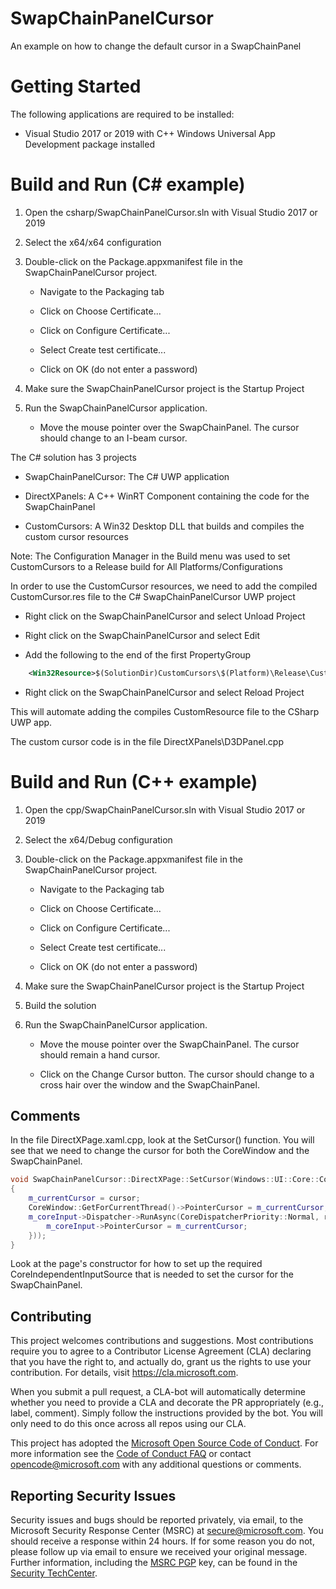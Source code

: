 # SwapChainPanelCursor

An example on how to change the default cursor in a SwapChainPanel


# Getting Started

The following applications are required to be installed:

* Visual Studio 2017 or 2019 with C++ Windows Universal App Development package installed

# Build and Run (C# example)

1. Open the csharp/SwapChainPanelCursor.sln with Visual Studio 2017 or 2019

1. Select the x64/x64 configuration

1. Double-click on the Package.appxmanifest file in the SwapChainPanelCursor project. 

	* Navigate to the Packaging tab
	
	* Click on Choose Certificate...
	
	* Click on Configure Certificate...
	
	* Select Create test certificate...
	
	* Click on OK (do not enter a password)

1. Make sure the SwapChainPanelCursor project is the Startup Project	

1. Run the SwapChainPanelCursor application. 

	* Move the mouse pointer over the SwapChainPanel. The cursor should change to an I-beam cursor. 
	
The C# solution has 3 projects

* SwapChainPanelCursor: The C# UWP application

* DirectXPanels: A C++ WinRT Component containing the code for the SwapChainPanel

* CustomCursors: A Win32 Desktop DLL that builds and compiles the custom cursor resources

Note: The Configuration Manager in the Build menu was used to set CustomCursors to a Release build for All Platforms/Configurations

In order to use the CustomCursor resources, we need to add the compiled CustomCursor.res file to the C# SwapChainPanelCursor UWP project

* Right click on the SwapChainPanelCursor and select Unload Project

* Right click on the SwapChainPanelCursor and select Edit

* Add the following to the end of the first PropertyGroup 

```xml
    <Win32Resource>$(SolutionDir)CustomCursors\$(Platform)\Release\CustomCursors.res</Win32Resource>
```

* Right click on the SwapChainPanelCursor and select Reload Project

This will automate adding the compiles CustomResource file to the CSharp UWP app.

The custom cursor code is in the file DirectXPanels\D3DPanel.cpp

# Build and Run (C++ example)

1. Open the cpp/SwapChainPanelCursor.sln with Visual Studio 2017 or 2019

1. Select the x64/Debug configuration

1. Double-click on the Package.appxmanifest file in the SwapChainPanelCursor project. 

	* Navigate to the Packaging tab
	
	* Click on Choose Certificate...
	
	* Click on Configure Certificate...
	
	* Select Create test certificate...
	
	* Click on OK (do not enter a password)
	
1. Make sure the SwapChainPanelCursor project is the Startup Project	

1. Build the solution

1. Run the SwapChainPanelCursor application. 

	* Move the mouse pointer over the SwapChainPanel. The cursor should remain a hand cursor. 

	* Click on the Change Cursor button. The cursor should change to a cross hair over the window and the SwapChainPanel.

##  Comments

In the file DirectXPage.xaml.cpp, look at the SetCursor() function. You will see that we need to change the cursor for both the CoreWindow and the SwapChainPanel.

```c++
void SwapChainPanelCursor::DirectXPage::SetCursor(Windows::UI::Core::CoreCursor^ cursor)
{
    m_currentCursor = cursor;
    CoreWindow::GetForCurrentThread()->PointerCursor = m_currentCursor;
    m_coreInput->Dispatcher->RunAsync(CoreDispatcherPriority::Normal, ref new DispatchedHandler([this]() {
        m_coreInput->PointerCursor = m_currentCursor;
    }));
}
```

Look at the page's constructor for how to set up the required CoreIndependentInputSource that is needed to set the cursor for the SwapChainPanel.

##  Contributing

This project welcomes contributions and suggestions.  Most contributions require you to agree to a
Contributor License Agreement (CLA) declaring that you have the right to, and actually do, grant us
the rights to use your contribution. For details, visit https://cla.microsoft.com.

When you submit a pull request, a CLA-bot will automatically determine whether you need to provide
a CLA and decorate the PR appropriately (e.g., label, comment). Simply follow the instructions
provided by the bot. You will only need to do this once across all repos using our CLA.

This project has adopted the [Microsoft Open Source Code of Conduct](https://opensource.microsoft.com/codeofconduct/).
For more information see the [Code of Conduct FAQ](https://opensource.microsoft.com/codeofconduct/faq/) or
contact [opencode@microsoft.com](mailto:opencode@microsoft.com) with any additional questions or comments.


## Reporting Security Issues

Security issues and bugs should be reported privately, via email, to the Microsoft Security
Response Center (MSRC) at [secure@microsoft.com](mailto:secure@microsoft.com). You should
receive a response within 24 hours. If for some reason you do not, please follow up via
email to ensure we received your original message. Further information, including the
[MSRC PGP](https://technet.microsoft.com/en-us/security/dn606155) key, can be found in
the [Security TechCenter](https://technet.microsoft.com/en-us/security/default).
